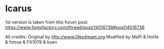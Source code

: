 # Icarus

1st version is taken from this forum post:
https://www.forexfactory.com/thread/post/14016738#post14016738

All credits:
Original by http://www.lifesdream.org
Modified by MaPi & HoHe & fxtrue & FX1079 & ksen
